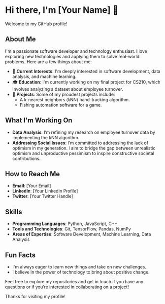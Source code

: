 # Hi there, I'm [Your Name] 👋

Welcome to my GitHub profile!

## About Me

I'm a passionate software developer and technology enthusiast. I love exploring new technologies and applying them to solve real-world problems. Here are a few things about me:

- 🌱 **Current Interests**: I'm deeply interested in software development, data analysis, and machine learning.
- 🎓 **Education**: I'm currently working on my final project for CS210, which involves analyzing a dataset about employee turnover.
- 💼 **Projects**: Some of my proudest projects include:
  - A k-nearest neighbors (kNN) hand-tracking algorithm.
  - Fishing automation software for a game.

## What I'm Working On

- **Data Analysis**: I’m refining my research on employee turnover data by implementing the kNN algorithm.
- **Addressing Social Issues**: I'm committed to addressing the lack of optimism in my generation. I aim to bridge the gap between unrealistic optimism and unproductive pessimism to inspire constructive societal contributions.

## How to Reach Me

- **Email**: [Your Email]
- **LinkedIn**: [Your LinkedIn Profile]
- **Twitter**: [Your Twitter Handle]

## Skills

- **Programming Languages**: Python, JavaScript, C++
- **Tools and Technologies**: Git, TensorFlow, Pandas, NumPy
- **Areas of Expertise**: Software Development, Machine Learning, Data Analysis

## Fun Facts

- I'm always eager to learn new things and take on new challenges.
- I believe in the power of technology to bring about positive change.

Feel free to explore my repositories and get in touch if you have any questions or if you’re interested in collaborating on a project!

Thanks for visiting my profile!

